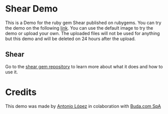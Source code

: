 # Shear Demo

This is a Demo for the ruby gem Shear published on rubygems. You can try the demo on the following [link](https://shear-demo.herokuapp.com/). You can use the default image to try the demo or upload your own. The uploaded files will not be used for anything but this demo and will be deleted on 24 hours after the upload.

## Shear

Go to the [shear gem repository](https://github.com/budacom/shear) to learn more about what it does and how to use it.

# Credits

This demo was made by [Antonio López](https://github.com/alopez7) in colaboration with [Buda.com SpA](https://www.buda.com)
